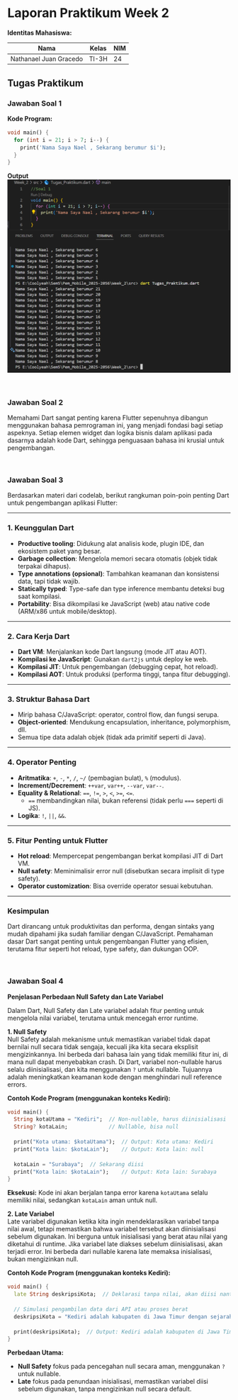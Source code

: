 # Laporan Praktikum Week 2

**Identitas Mahasiswa:**

| Nama | Kelas | NIM |
|------|-------|-----|
| Nathanael Juan Gracedo | TI-3H | 24 |

## **Tugas Praktikum**
### **Jawaban Soal 1**
**Kode Program:**
~~~Dart
void main() {
  for (int i = 21; i > 7; i--) {
    print('Nama Saya Nael , Sekarang berumur $i');
  }
}
~~~
**Output**
![output](img/code+output_tugas.png)

<br>

### **Jawaban Soal 2**
Memahami Dart sangat penting karena Flutter sepenuhnya dibangun menggunakan bahasa pemrograman ini, yang menjadi fondasi bagi setiap aspeknya. Setiap elemen widget dan logika bisnis dalam aplikasi pada dasarnya adalah kode Dart, sehingga penguasaan bahasa ini krusial untuk pengembangan. 

<br>

### **Jawaban Soal 3**
Berdasarkan materi dari codelab, berikut rangkuman poin-poin penting Dart untuk pengembangan aplikasi Flutter:

---

### **1. Keunggulan Dart**
- **Productive tooling**: Didukung alat analisis kode, plugin IDE, dan ekosistem paket yang besar.
- **Garbage collection**: Mengelola memori secara otomatis (objek tidak terpakai dihapus).
- **Type annotations (opsional)**: Tambahkan keamanan dan konsistensi data, tapi tidak wajib.
- **Statically typed**: Type-safe dan type inference membantu deteksi bug saat kompilasi.
- **Portability**: Bisa dikompilasi ke JavaScript (web) atau native code (ARM/x86 untuk mobile/desktop).

---

### **2. Cara Kerja Dart**
- **Dart VM**: Menjalankan kode Dart langsung (mode JIT atau AOT).
- **Kompilasi ke JavaScript**: Gunakan `dart2js` untuk deploy ke web.
- **Kompilasi JIT**: Untuk pengembangan (debugging cepat, hot reload).
- **Kompilasi AOT**: Untuk produksi (performa tinggi, tanpa fitur debugging).

---

### **3. Struktur Bahasa Dart**
- Mirip bahasa C/JavaScript: operator, control flow, dan fungsi serupa.
- **Object-oriented**: Mendukung encapsulation, inheritance, polymorphism, dll.
- Semua tipe data adalah objek (tidak ada primitif seperti di Java).

---

### **4. Operator Penting**
- **Aritmatika**: `+`, `-`, `*`, `/`, `~/` (pembagian bulat), `%` (modulus).
- **Increment/Decrement**: `++var`, `var++`, `--var`, `var--`.
- **Equality & Relational**: `==`, `!=`, `>`, `<`, `>=`, `<=`.
  - `==` membandingkan nilai, bukan referensi (tidak perlu `===` seperti di JS).
- **Logika**: `!`, `||`, `&&`.

---

### **5. Fitur Penting untuk Flutter**
- **Hot reload**: Mempercepat pengembangan berkat kompilasi JIT di Dart VM.
- **Null safety**: Meminimalisir error null (disebutkan secara implisit di type safety).
- **Operator customization**: Bisa override operator sesuai kebutuhan.

---

### **Kesimpulan**
Dart dirancang untuk produktivitas dan performa, dengan sintaks yang mudah dipahami jika sudah familiar dengan C/JavaScript. Pemahaman dasar Dart sangat penting untuk pengembangan Flutter yang efisien, terutama fitur seperti hot reload, type safety, dan dukungan OOP.

<br>

### **Jawaban Soal 4**
**Penjelasan Perbedaan Null Safety dan Late Variabel**

Dalam Dart, Null Safety dan Late variabel adalah fitur penting untuk mengelola nilai variabel, terutama untuk mencegah error runtime. 

**1. Null Safety**  
Null Safety adalah mekanisme untuk memastikan variabel tidak dapat bernilai null secara tidak sengaja, kecuali jika kita secara eksplisit mengizinkannya. Ini berbeda dari bahasa lain yang tidak memiliki fitur ini, di mana null dapat menyebabkan crash. Di Dart, variabel non-nullable harus selalu diinisialisasi, dan kita menggunakan `?` untuk nullable. Tujuannya adalah meningkatkan keamanan kode dengan menghindari null reference errors.

**Contoh Kode Program (menggunakan konteks Kediri):**  
~~~Dart
void main() {
  String kotaUtama = "Kediri";  // Non-nullable, harus diinisialisasi
  String? kotaLain;             // Nullable, bisa null

  print("Kota utama: $kotaUtama");  // Output: Kota utama: Kediri
  print("Kota lain: $kotaLain");    // Output: Kota lain: null

  kotaLain = "Surabaya";  // Sekarang diisi
  print("Kota lain: $kotaLain");    // Output: Kota lain: Surabaya
}
~~~

**Eksekusi:** Kode ini akan berjalan tanpa error karena `kotaUtama` selalu memiliki nilai, sedangkan `kotaLain` aman untuk null.

**2. Late Variabel**  
Late variabel digunakan ketika kita ingin mendeklarasikan variabel tanpa nilai awal, tetapi memastikan bahwa variabel tersebut akan diinisialisasi sebelum digunakan. Ini berguna untuk inisialisasi yang berat atau nilai yang diketahui di runtime. Jika variabel late diakses sebelum diinisialisasi, akan terjadi error. Ini berbeda dari nullable karena late memaksa inisialisasi, bukan mengizinkan null.

**Contoh Kode Program (menggunakan konteks Kediri):**  
~~~Dart
void main() {
  late String deskripsiKota;  // Deklarasi tanpa nilai, akan diisi nanti

  // Simulasi pengambilan data dari API atau proses berat
  deskripsiKota = "Kediri adalah kabupaten di Jawa Timur dengan sejarah panjang.";

  print(deskripsiKota);  // Output: Kediri adalah kabupaten di Jawa Timur dengan sejarah panjang.
}
~~~

**Perbedaan Utama:**  
- **Null Safety** fokus pada pencegahan null secara aman, menggunakan `?` untuk nullable.  
- **Late** fokus pada penundaan inisialisasi, memastikan variabel diisi sebelum digunakan, tanpa mengizinkan null secara default.  
